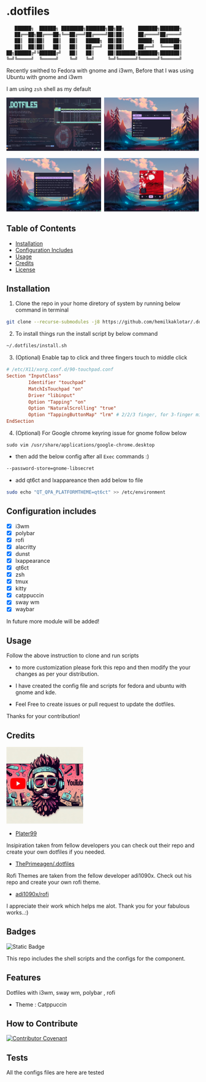 # .dotfiles

```
   ██████╗  ██████╗ ████████╗███████╗██╗██╗     ███████╗███████╗
   ██╔══██╗██╔═══██╗╚══██╔══╝██╔════╝██║██║     ██╔════╝██╔════╝
   ██║  ██║██║   ██║   ██║   █████╗  ██║██║     █████╗  ███████╗
   ██║  ██║██║   ██║   ██║   ██╔══╝  ██║██║     ██╔══╝  ╚════██║
██╗██████╔╝╚██████╔╝   ██║   ██║     ██║███████╗███████╗███████║
╚═╝╚═════╝  ╚═════╝    ╚═╝   ╚═╝     ╚═╝╚══════╝╚══════╝╚══════╝
```

Recently swithed to Fedora with gnome and i3wm,
Before that I was using Ubuntu with gnome and i3wm

I am using `zsh` shell as my default

<pre>
<img src="assets/images/i3wm_Polybar_setup.png" alt="i3wm setup" width="49%" /> <img src="assets/images/AppLauncher.png" alt="i3wm Applauncher Rofi" width="49%"/> <br />
<img src="assets/images/Lockscreen.png" alt="i3wm Lockscreen Rofi" width="49%"/> <img src="assets/images/Screenshot.png" alt="i3wm screenshot rofi" width="49%" />
</pre>

## Table of Contents

- [Installation](#installation)
- [Configuration Includes](#configuration-includes)
- [Usage](#usage)
- [Credits](#credits)
- [License](#license)

## Installation

1. Clone the repo in your home diretory of system by running below command in terminal

```bash
git clone --recurse-submodules -j8 https://github.com/hemilkaklotar/.dotfiles.git ~/.dotfiles
```

2. To install things run the install script by below command

```bash
~/.dotfiles/install.sh
```


3. (Optional) Enable tap to click and three fingers touch to middle click

```conf
# /etc/X11/xorg.conf.d/90-touchpad.conf
Section "InputClass"
        Identifier "touchpad"
        MatchIsTouchpad "on"
        Driver "libinput"
        Option "Tapping" "on"
        Option "NaturalScrolling" "true"
        Option "TappingButtonMap" "lrm" # 2/2/3 finger, for 3-finger middle lrm
EndSection
```

4. (Optional) For Google chrome keyring issue for gnome follow below

```
sudo vim /usr/share/applications/google-chrome.desktop
```

- then add the below config after all `Exec` commands :)


```bash
--password-store=gnome-libsecret
``` 

- add qt6ct and lxappareance then add below to file

```bash
sudo echo "QT_QPA_PLATFORMTHEME=qt6ct" >> /etc/environment
```

## Configuration includes

- [x] i3wm
- [x] polybar
- [x] rofi
- [x] alacritty
- [x] dunst
- [x] lxappearance
- [x] qt6ct
- [x] zsh
- [x] tmux
- [x] kitty
- [x] catppuccin
- [x] sway wm
- [x] waybar

In future more module will be added!

## Usage

Follow the above instruction to clone and run scripts

- to more customization please fork this repo and then modify the your changes as per your distribution.

- I have created the config file and scripts for fedora and ubuntu with gnome and kde.

- Feel Free to create issues or pull request to update the dotfiles.

Thanks for your contribution!

## Credits

<!-- ![.dotfiles](assets/images/the_person.jpg) -->
<img src="assets/images/the_person.jpg" alt=".dotfiles" width="200"/>

- [Plater99](https://github.com/plater99)

Insipiration taken from fellow developers
you can check out their repo and create your own dotfiles if you needed.

- [ThePrimeagen/.dotfiles](https://github.com/ThePrimeagen/.dotfiles.git)

Rofi Themes are taken from the fellow developer adi1090x.
Check out his repo and create your own rofi theme.

- [adi1090x/rofi](https://github.com/adi1090x/rofi)

I appreciate their work which helps me alot. Thank you for your fabulous works..:)

## Badges

![Static Badge](https://img.shields.io/badge/100%25-Shell-blue)

This repo includes the shell scripts and the configs for the component.

## Features

Dotfiles with i3wm, sway wm, polybar , rofi

- Theme : Catppuccin

## How to Contribute

[![Contributor Covenant](https://img.shields.io/badge/Contributor%20Covenant-2.1-4baaaa.svg)](CODE_OF_CONDUCT.md)

## Tests

All the configs files are here are tested
